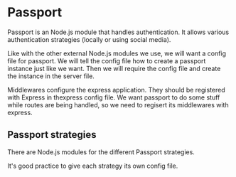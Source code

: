 # Passport
Passport is an Node.js module that handles authentication. It allows various authentication strategies (locally or using social media).



Like with the other external Node.js modules we use, we will want a config file for passport. 
We will tell the config file how to create a passport instance just like we want. Then we will require the config file and create the instance in the server file.

Middlewares configure the express application. They should be registered with Express in thexpress config file. 
We want passport to do some stuff while routes are being handled, so we need to regisert its middlewares with express.


## Passport strategies

There are Node.js modules for the different Passport strategies.

It's good practice to give each strategy its own config file.
